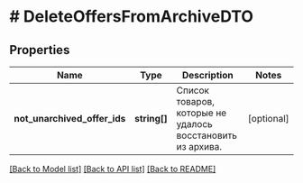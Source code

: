 # # DeleteOffersFromArchiveDTO

## Properties

Name | Type | Description | Notes
------------ | ------------- | ------------- | -------------
**not_unarchived_offer_ids** | **string[]** | Список товаров, которые не удалось восстановить из архива. | [optional]

[[Back to Model list]](../../README.md#models) [[Back to API list]](../../README.md#endpoints) [[Back to README]](../../README.md)
